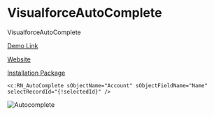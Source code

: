 # VisualforceAutoComplete
VisualforceAutoComplete

[Demo Link](https://ap2-developer-edition.ap1.force.com/pages/RN_AutoComplete)

[Website](http://ratanpaul.github.io/VisualforceAutoComple)

[Installation Package](https://login.salesforce.com/packaging/installPackage.apexp?p0=04t900000002ZmM)

```
<c:RN_AutoComplete sObjectName="Account" sObjectFieldName="Name" selectRecordId="{!selectedId}" />
```

![Autocomplete](https://raw.githubusercontent.com/RatanPaul/imges/master/img/AutoComplete.png)


